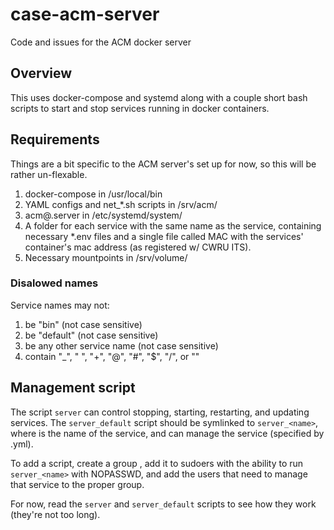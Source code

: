 # case-acm-server
Code and issues for the ACM docker server

## Overview
This uses docker-compose and systemd along with a couple short bash scripts to start and stop services running in docker containers.

## Requirements
Things are a bit specific to the ACM server's set up for now, so this will be rather un-flexable.

1. docker-compose in /usr/local/bin
2. YAML configs and net_*.sh scripts in /srv/acm/
3. acm@.server in /etc/systemd/system/
4. A folder for each service with the same name as the service, containing necessary *.env files and a single file called MAC with the services' container's mac address (as registered w/ CWRU ITS).
5. Necessary mountpoints in /srv/volume/

### Disalowed names
Service names may not:

1. be "bin" (not case sensitive)
2. be "default" (not case sensitive)
3. be any other service name (not case sensitive)
4. contain "_", " ", "+", "@", "#", "$", "/", or "\"

## Management script
The script `server` can control stopping, starting, restarting, and updating services.  The `server_default` script should be symlinked to `server_<name>`, where <name> is the name of the service, and can manage the <name> service (specified by <name>.yml).

To add a script, create a group <name>, add it to sudoers with the ability to run `server_<name>` with NOPASSWD, and add the users that need to manage that service to the proper group.

For now, read the `server` and `server_default` scripts to see how they work (they're not too long).
